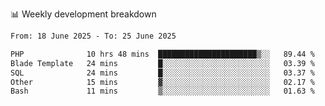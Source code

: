📊 Weekly development breakdown
<!--START_SECTION:waka-->

```txt
From: 18 June 2025 - To: 25 June 2025

PHP              10 hrs 48 mins  ██████████████████████▒░░   89.44 %
Blade Template   24 mins         █░░░░░░░░░░░░░░░░░░░░░░░░   03.39 %
SQL              24 mins         █░░░░░░░░░░░░░░░░░░░░░░░░   03.37 %
Other            15 mins         ▓░░░░░░░░░░░░░░░░░░░░░░░░   02.17 %
Bash             11 mins         ▒░░░░░░░░░░░░░░░░░░░░░░░░   01.63 %
```

<!--END_SECTION:waka-->
